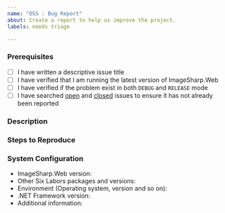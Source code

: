 ```yaml
---
name: "OSS : Bug Report"
about: Create a report to help us improve the project.
labels: needs triage

---
```


### Prerequisites

- [ ] I have written a descriptive issue title
- [ ] I have verified that I am running the latest version of ImageSharp.Web
- [ ] I have verified if the problem exist in both `DEBUG` and `RELEASE` mode
- [ ] I have searched [open](https://github.com/SixLabors/ImageSharp.Web/issues) and [closed](https://github.com/SixLabors/ImageSharp.Web/issues?q=is%3Aissue+is%3Aclosed) issues to ensure it has not already been reported

### Description
<!-- A description of the bug or feature -->

### Steps to Reproduce
<!-- List of steps, sample code, failing test or link to a project that reproduces the behavior -->

### System Configuration
<!-- Tell us about the environment where you are experiencing the bug -->

- ImageSharp.Web version:
- Other Six Labors packages and versions:
- Environment (Operating system, version and so on):
- .NET Framework version:
- Additional information:

<!-- Thanks for reporting the issue to ImageSharp.Web! -->
